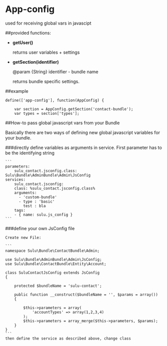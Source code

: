 # App-config

used for receiving global vars in javascipt

##provided functions:
	
* **getUser()**

 	returns user variables + settings
 	
* **getSection(identifier)**

	@param {String} identifier - bundle name
	
	returns bundle specific settings. 
	
	
##example

```
define(['app-config'], function(AppConfig) {

	var section = AppConfig.getSection('contact-bundle');
	var types = section['types'];

```
	
##How-to pass global javascript vars from your Bundle

Basically there are two ways of defining new global javascript variables for your bundle. 

###directly define variables as arguments in service. First parameter has to be the identifying string

	```
	parameters:
		sulu_contact.jsconfig.class: Sulu\Bundle\AdminBundle\Admin\JsConfig
	services:
 	    sulu_contact.jsconfig:
        class: %sulu_contact.jsconfig.class%
        arguments:
          - 'custom-bundle'
          - type : 'basic'
            test : bla
        tags:
        - { name: sulu.js_config }
	```
        
###define your own JsConfig file

	Create new File:   
	  
	```   
	namespace Sulu\Bundle\ContactBundle\Admin;

	use Sulu\Bundle\AdminBundle\Admin\JsConfig;
	use Sulu\Bundle\ContactBundle\Entity\Account;

	class SuluContactJsConfig extends JsConfig
	{

    	protected $bundleName = 'sulu-contact';

   		public function __construct($bundleName = '', $params = array())
    	{

        	$this->parameters = array(
            	'accountTypes' => array(1,2,3,4)
			);
        	$this->parameters = array_merge($this->parameters, $params);
    	}
	}
	```
	then define the service as described above, change class
